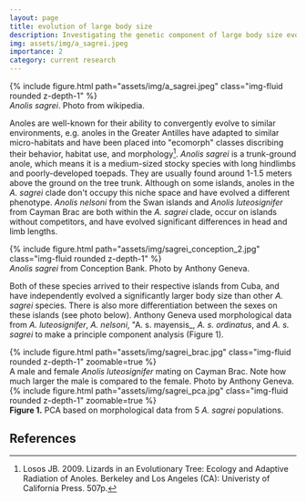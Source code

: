 ```yaml
---
layout: page
title: evolution of large body size
description: Investigating the genetic component of large body size evolution in the <em>Anolis sagrei</em> clade
img: assets/img/a_sagrei.jpeg
importance: 2
category: current research
---
```


<div class="row mt-3">
    <div class="col-sm mt-3 mt-md-0">
        {% include figure.html path="assets/img/a_sagrei.jpeg" class="img-fluid rounded z-depth-1" %}
    </div>
</div>
<div class="caption">
    <em>Anolis sagrei</em>. Photo from wikipedia.
</div>

Anoles are well-known for their ability to convergently evolve to similar environments, e.g. anoles in the Greater Antilles have adapted to similar micro-habitats and have been placed into "ecomorph" classes discribing their behavior, habitat use, and morphology[^1]. 
_Anolis sagrei_ is a trunk-ground anole, which means it is a medium-sized stocky species with long hindlimbs and poorly-developed toepads. They are usually found around 1-1.5 meters above the ground on the tree trunk. Although on some islands, anoles in the _A. 
sagrei_ clade don't occupy this niche space and have evolved a different phenotype. _Anolis nelsoni_ from the Swan islands and _Anolis luteosignifer_ from Cayman Brac are both within the _A. sagrei_ clade, occur on islands without competitors, and have evolved 
significant differences in head and limb lengths. 

<div class="row mt-3">
    <div class="col-sm mt-3 mt-md-0">
        {% include figure.html path="assets/img/sagrei_conception_2.jpg" class="img-fluid rounded z-depth-1" %}
    </div>
</div>
<div class="caption">
    <em>Anolis sagrei</em> from Conception Bank. Photo by Anthony Geneva.
</div>

Both of these species arrived to their respective islands from Cuba, and have independently evolved a significantly larger body size than other _A. sagrei_ species. There is also more differentiation between the sexes on these islands (see photo below). Anthony 
Geneva  used morphological data from _A. luteosignifer_, _A. nelsoni_, "A. s. mayensis_, _A. s. ordinatus_, and _A. s. sagrei_ to make a principle component analysis (Figure 1). 

<div class="row mt-3">
    <div class="col-sm mt-3 mt-md-0">
        {% include figure.html path="assets/img/sagrei_brac.jpg" class="img-fluid rounded z-depth-1" zoomable=true %}
    </div>
</div>
<div class="caption">
    A male and female <em>Anolis luteosignifer</em> mating on Cayman Brac. Note how much larger the male is compared to the female. Photo by Anthony Geneva.
</div>

<div class="row mt-3">
    <div class="col-sm mt-3 mt-md-0">
        {% include figure.html path="assets/img/sagrei_pca.jpg" class="img-fluid rounded z-depth-1" zoomable=true %}
    </div>
</div>
<div class="caption">
    <b>Figure 1.</b> PCA based on morphological data from 5 <em>A. sagrei</em> populations. 
</div>

## References
[^1]: Losos JB. 2009. Lizards in an Evolutionary Tree: Ecology and Adaptive Radiation of Anoles. Berkeley and Los Angeles (CA): Univeristy of California Press. 507p.
